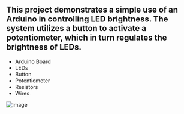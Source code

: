 ## This project demonstrates a simple use of an Arduino in controlling LED brightness. The system utilizes a button to activate a potentiometer, which in turn regulates the brightness of LEDs.

- Arduino Board
- LEDs
- Button
- Potentiometer
- Resistors
- Wires
  
![image](https://github.com/user-attachments/assets/d9c47336-b673-46f9-9ee4-756275183f50)

